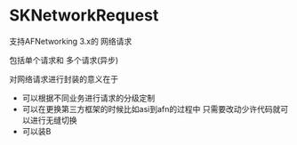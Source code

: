 # SKNetworkRequest
支持AFNetworking 3.x的 网络请求

包括单个请求和 多个请求(异步)

对网络请求进行封装的意义在于
* 可以根据不同业务进行请求的分级定制
* 可以在更换第三方框架的时候比如asi到afn的过程中 只需要改动少许代码就可以进行无缝切换
* 可以装B

